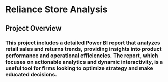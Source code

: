 # Reliance Store Analysis

## Project Overview
### This project includes a detailed Power BI report that analyzes retail sales and returns trends, providing insights into product performance and operational efficiencies. The report, which focuses on actionable analytics and dynamic interactivity, is a useful tool for firms looking to optimize strategy and make educated decisions.

